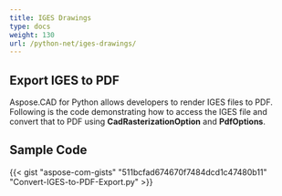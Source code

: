 ```yaml
---
title: IGES Drawings
type: docs
weight: 130
url: /python-net/iges-drawings/
---
```


## **Export IGES to PDF**

Aspose.CAD for Python allows developers to render IGES files to PDF. Following is the code demonstrating how to access the IGES file and convert that to PDF using **CadRasterizationOption** and **PdfOptions**.

## Sample Code

{{< gist "aspose-com-gists" "511bcfad674670f7484dcd1c47480b11" "Convert-IGES-to-PDF-Export.py" >}}
